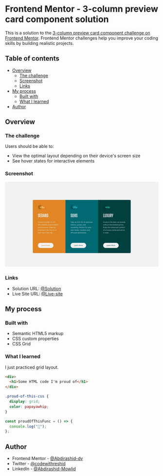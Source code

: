 # Frontend Mentor - 3-column preview card component solution

This is a solution to the [3-column preview card component challenge on Frontend Mentor](https://www.frontendmentor.io/challenges/3column-preview-card-component-pH92eAR2-). Frontend Mentor challenges help you improve your coding skills by building realistic projects.

## Table of contents

- [Overview](#overview)
  - [The challenge](#the-challenge)
  - [Screenshot](#screenshot)
  - [Links](#links)
- [My process](#my-process)
  - [Built with](#built-with)
  - [What I learned](#what-i-learned)
- [Author](#author)

## Overview

### The challenge

Users should be able to:

- View the optimal layout depending on their device's screen size
- See hover states for interactive elements

### Screenshot

![](./design/desktop-design.jpg)

### Links

- Solution URL: [@Solution](https://github.com/Abdirashid-dv/My-daily-project)
- Live Site URL: [@Live-site](https://column-card-component-eosin.vercel.app/)

## My process

### Built with

- Semantic HTML5 markup
- CSS custom properties
- CSS Grid

### What I learned

I just practiced grid layout.

```html
<div>
  <h1>Some HTML code I'm proud of</h1>
</div>
```

```css
.proud-of-this-css {
  display: grid;
  color: papayawhip;
}
```

```js
const proudOfThisFunc = () => {
  console.log("🎉");
};
```

## Author

- Frontend Mentor - [@Abdirashid-dv](https://www.frontendmentor.io/profile/Abdirashid-dv)
- Twitter - [@codewithreshid](https://twitter.com/codewithreshid)
- LinkedIn - [@Abdirashid-Mowlid](https://www.linkedin.com/in/abdulrashid-mowlid-a1937915a/)
